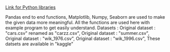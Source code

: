 [Link for Python libraries](https://colab.research.google.com/drive/1Hc4VPjxfY8Rj27kMkP7Lq-bHHXU76sw1?usp=drive_link)

Pandas end to end functions, Matplotlib, Numpy, Seaborn are used to make the given data more meaningful. All the functions are used here with example program to get easily understand.
Datasets : 
            Original dataset : "cars.csv" renamed as "carzz.csv",
            Original dataset : "summer.csv",
            Original dataset : "wik_1976.csv",
            Original dataset : "wik_1996.csv",
These datsets are available in "kaggle"
